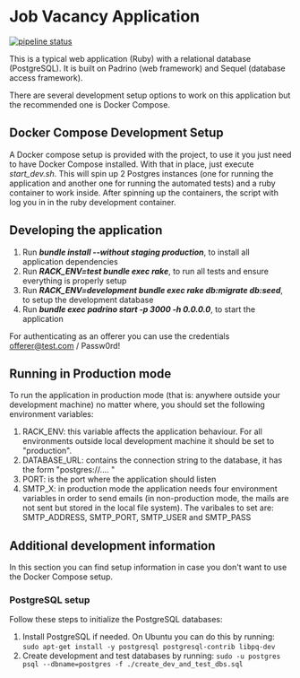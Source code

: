 Job Vacancy Application
=======================

[![pipeline status](https://gitlab.com/fiuba-memo2/jobvacancy/badges/master/pipeline.svg)](https://gitlab.com/fiuba-memo2/jobvacancy/-/commits/master)

This is a typical web application (Ruby) with a relational database (PostgreSQL).
It is built on Padrino (web framework) and Sequel (database access framework).

There are several development setup options to work on this application but the recommended one is Docker Compose. 

## Docker Compose Development Setup

A Docker compose setup is provided with the project, to use it you just need to have Docker Compose  installed. With that in place, just execute _start_dev.sh_. This will spin up 2 Postgres instances (one for running the application and another one for running the automated tests) and a ruby container to work inside. After spinning up the containers, the script with log you in in the ruby development container.

## Developing the application

1. Run **_bundle install --without staging production_**, to install all application dependencies
2. Run **_RACK_ENV=test bundle exec rake_**, to run all tests and ensure everything is properly setup
3. Run **_RACK_ENV=development bundle exec rake db:migrate db:seed_**, to setup the development database
4. Run **_bundle exec padrino start -p 3000 -h 0.0.0.0_**, to start the application

For authenticating as an offerer you can use the credentials offerer@test.com / Passw0rd!

## Running in Production mode

To run the application in production mode (that is: anywhere outside your development machine) no matter where, you should set the following environment variables:

1. RACK_ENV: this variable affects the application behaviour. For all environments outside local development machine it should be set to "production".
2. DATABASE_URL: contains the connection string to the database, it has the form "postgres://.... "
3. PORT: is the port where the application should listen
4. SMTP_X: in production mode the application needs four environment variables in order to send emails (in non-production mode, the mails are not sent but stored in the local file system). The varibales to set are: SMTP_ADDRESS, SMTP_PORT, SMTP_USER and
SMTP_PASS


## Additional development information

In this section you can find setup information in case you don't want to use the Docker Compose setup.

### PostgreSQL setup

Follow these steps to initialize the PostgreSQL databases:

1. Install PostgreSQL if needed. On Ubuntu you can do this by running:
`sudo apt-get install -y postgresql postgresql-contrib libpq-dev`
1. Create development and test databases by running:
`sudo -u postgres psql --dbname=postgres -f ./create_dev_and_test_dbs.sql`
